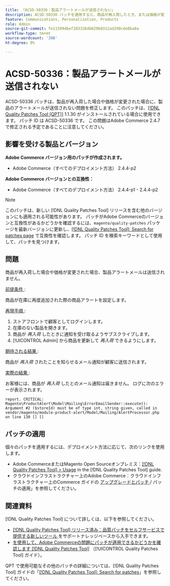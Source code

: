 ```yaml
---
title: 「ACSD-50336：製品アラートメールが送信されない」
description: ACSD-50336 パッチを適用すると、商品が再入荷したとき、または価格が変更されたときに商品のアラートメールが送信されないAdobe Commerceの問題を修正できます。
feature: Communications, Personalization, Products
role: Admin
source-git-commit: fe11599dbef283326db029b0312ad290cde0ba0a
workflow-type: tm+mt
source-wordcount: '398'
ht-degree: 0%

---
```


# ACSD-50336：製品アラートメールが送信されない

ACSD-50336 パッチは、製品が再入荷した場合や価格が変更された場合に、製品のアラートメールが送信されない問題を修正します。 このパッチは、[[!DNL Quality Patches Tool (QPT)]](https://experienceleague.adobe.com/en/docs/commerce-knowledge-base/kb/announcements/commerce-announcements/magento-quality-patches-released-new-tool-to-self-serve-quality-patches) 1.1.30 がインストールされている場合に使用できます。 パッチ ID は ACSD-50336 です。 この問題はAdobe Commerce 2.4.7 で修正される予定であることに注意してください。

## 影響を受ける製品とバージョン

**Adobe Commerce バージョン用のパッチが作成されます。**

* Adobe Commerce（すべてのデプロイメント方法） 2.4.4-p2

**Adobe Commerce バージョンとの互換性：**

* Adobe Commerce（すべてのデプロイメント方法） 2.4.4-p1 - 2.4.4-p2

>[!NOTE]
>
>このパッチは、新しい [!DNL Quality Patches Tool] リリースを含む他のバージョンにも適用される可能性があります。 パッチがAdobe Commerceのバージョンと互換性があるかどうかを確認するには、`magento/quality-patches` パッケージを最新バージョンに更新し、[[!DNL Quality Patches Tool]: Search for patches page](https://experienceleague.adobe.com/tools/commerce-quality-patches/index.html) で互換性を確認します。 パッチ ID を検索キーワードとして使用して、パッチを見つけます。

## 問題

商品が再入荷した場合や価格が変更された場合、製品アラートメールは送信されません。

<u> 前提条件 </u>:

商品が在庫に再度追加された際の商品アラートを設定します。

<u> 再現手順 </u>:

1. ストアフロントで顧客としてログインします。
1. 在庫のない製品を開きます。
1. 商品が *再入荷* したときに通知を受け取るようサブスクライブします。
1. [!UICONTROL Admin] から商品を更新して _再入荷_ できるようにします。

<u> 期待される結果 </u>:

商品が *再入荷* されたことを知らせるメール通知が顧客に送信されます。

<u> 実際の結果 </u>:

お客様には、商品が *再入荷* したとのメール通知は届きません。 ログに次のエラーが表示されます。

```
report. CRITICAL: Magento\ProductAlert\Model\Mailing\ErrorEmailSender::execute(): Argument #2 ($storeId) must be of type int, string given, called in vendor/magento/module-product-alert/Model/Mailing/AlertProcessor.php on line 130 [] [] 
```

## パッチの適用

個々のパッチを適用するには、デプロイメント方法に応じて、次のリンクを使用します。

* Adobe CommerceまたはMagento Open Sourceオンプレミス：[[!DNL Quality Patches Tool] > Usage](/help/tools/quality-patches-tool/usage.md) in the [!DNL Quality Patches Tool] guide.
* クラウドインフラストラクチャー上のAdobe Commerce：クラウドインフラストラクチャー上のCommerce ガイドの [ アップグレードとパッチ ](https://experienceleague.adobe.com/docs/commerce-cloud-service/user-guide/develop/upgrade/apply-patches.html)/ パッチの適用」を参照してください。

## 関連資料

[!DNL Quality Patches Tool] について詳しくは、以下を参照してください。

* [[!DNL Quality Patches Tool]  リリース済み：品質パッチをセルフサービスで提供する新しいツール ](https://experienceleague.adobe.com/en/docs/commerce-knowledge-base/kb/announcements/commerce-announcements/magento-quality-patches-released-new-tool-to-self-serve-quality-patches) をサポートナレッジベースから入手できます。
* [ を使用して、Adobe Commerceの問題にパッチが適用できるかどうかを確認します  [!DNL Quality Patches Tool]](/help/tools/quality-patches-tool/patches-available-in-qpt/check-patch-for-magento-issue-with-magento-quality-patches.md) （[!UICONTROL Quality Patches Tool] ガイド）。


QPT で使用可能なその他のパッチの詳細については、[!DNL Quality Patches Tool] ガイドの「[[!DNL Quality Patches Tool]: Search for patches](https://experienceleague.adobe.com/tools/commerce-quality-patches/index.html)」を参照してください。
